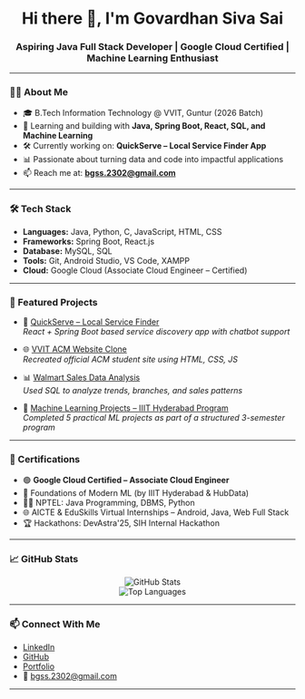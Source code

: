 <h1 align="center">Hi there 👋, I'm Govardhan Siva Sai</h1>
<h3 align="center">Aspiring Java Full Stack Developer | Google Cloud Certified | Machine Learning Enthusiast</h3>

---

### 👨‍💻 About Me

- 🎓 B.Tech Information Technology @ VVIT, Guntur (2026 Batch)
- 🌱 Learning and building with **Java, Spring Boot, React, SQL, and Machine Learning**
- 🛠️ Currently working on: **QuickServe – Local Service Finder App**
- 📊 Passionate about turning data and code into impactful applications
- 📫 Reach me at: **bgss.2302@gmail.com**

---

### 🛠️ Tech Stack

- **Languages:** Java, Python, C, JavaScript, HTML, CSS  
- **Frameworks:** Spring Boot, React.js  
- **Database:** MySQL, SQL  
- **Tools:** Git, Android Studio, VS Code, XAMPP  
- **Cloud:** Google Cloud (Associate Cloud Engineer – Certified)

---

### 🚀 Featured Projects

- 🔧 [QuickServe – Local Service Finder](https://github.com/Govardhan2302/QuickServe)  
  _React + Spring Boot based service discovery app with chatbot support_

- 🌐 [VVIT ACM Website Clone](https://github.com/Govardhan2302/VVIT-ACM-Clone)  
  _Recreated official ACM student site using HTML, CSS, JS_

- 📊 [Walmart Sales Data Analysis](https://github.com/Govardhan2302/Walmart-Sales-Data-Analysis)  
  _Used SQL to analyze trends, branches, and sales patterns_

- 🤖 [Machine Learning Projects – IIIT Hyderabad Program](https://github.com/Govardhan2302/Machine-Learning-Projects)  
  _Completed 5 practical ML projects as part of a structured 3-semester program_

---

### 📜 Certifications

- 🟢 **Google Cloud Certified – Associate Cloud Engineer**  
- 🧠 Foundations of Modern ML (by IIIT Hyderabad & HubData)  
- 🧑‍🏫 NPTEL: Java Programming, DBMS, Python  
- 🌐 AICTE & EduSkills Virtual Internships – Android, Java, Web Full Stack  
- 🏆 Hackathons: DevAstra'25, SIH Internal Hackathon

---

### 📈 GitHub Stats

<p align="center">
  <img src="https://github-readme-stats.vercel.app/api?username=Govardhan2302&show_icons=true&theme=default&hide_title=false" alt="GitHub Stats" />
  <br />
  <img src="https://github-readme-stats.vercel.app/api/top-langs/?username=Govardhan2302&layout=compact&theme=default" alt="Top Languages" />
</p>

---

### 📫 Connect With Me

- [LinkedIn](https://linkedin.com/in/govardhan-siva-sai-3a1a721b3)
- [GitHub](https://github.com/Govardhan2302)
- [Portfolio](https://govardhan2302.github.io/Govardhan-Portfolio/)
- 📧 bgss.2302@gmail.com

---

